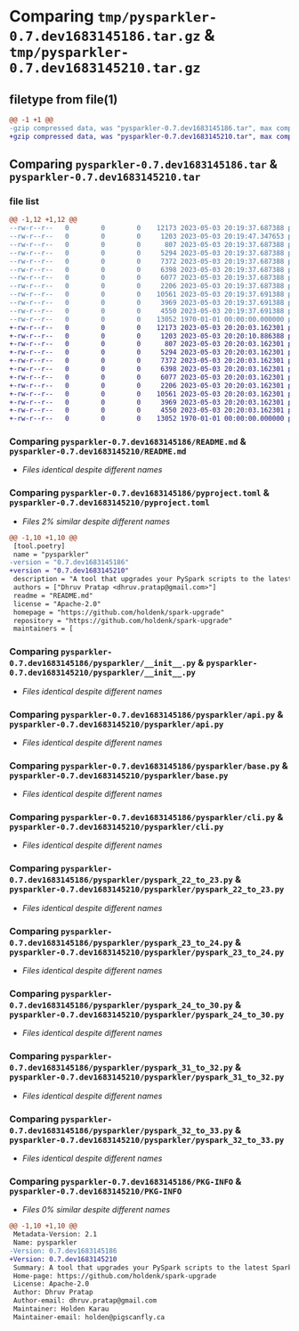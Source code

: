 # Comparing `tmp/pysparkler-0.7.dev1683145186.tar.gz` & `tmp/pysparkler-0.7.dev1683145210.tar.gz`

## filetype from file(1)

```diff
@@ -1 +1 @@
-gzip compressed data, was "pysparkler-0.7.dev1683145186.tar", max compression
+gzip compressed data, was "pysparkler-0.7.dev1683145210.tar", max compression
```

## Comparing `pysparkler-0.7.dev1683145186.tar` & `pysparkler-0.7.dev1683145210.tar`

### file list

```diff
@@ -1,12 +1,12 @@
--rw-r--r--   0        0        0    12173 2023-05-03 20:19:37.687388 pysparkler-0.7.dev1683145186/README.md
--rw-r--r--   0        0        0     1203 2023-05-03 20:19:47.347653 pysparkler-0.7.dev1683145186/pyproject.toml
--rw-r--r--   0        0        0      807 2023-05-03 20:19:37.687388 pysparkler-0.7.dev1683145186/pysparkler/__init__.py
--rw-r--r--   0        0        0     5294 2023-05-03 20:19:37.687388 pysparkler-0.7.dev1683145186/pysparkler/api.py
--rw-r--r--   0        0        0     7372 2023-05-03 20:19:37.687388 pysparkler-0.7.dev1683145186/pysparkler/base.py
--rw-r--r--   0        0        0     6398 2023-05-03 20:19:37.687388 pysparkler-0.7.dev1683145186/pysparkler/cli.py
--rw-r--r--   0        0        0     6077 2023-05-03 20:19:37.687388 pysparkler-0.7.dev1683145186/pysparkler/pyspark_22_to_23.py
--rw-r--r--   0        0        0     2206 2023-05-03 20:19:37.687388 pysparkler-0.7.dev1683145186/pysparkler/pyspark_23_to_24.py
--rw-r--r--   0        0        0    10561 2023-05-03 20:19:37.691388 pysparkler-0.7.dev1683145186/pysparkler/pyspark_24_to_30.py
--rw-r--r--   0        0        0     3969 2023-05-03 20:19:37.691388 pysparkler-0.7.dev1683145186/pysparkler/pyspark_31_to_32.py
--rw-r--r--   0        0        0     4550 2023-05-03 20:19:37.691388 pysparkler-0.7.dev1683145186/pysparkler/pyspark_32_to_33.py
--rw-r--r--   0        0        0    13052 1970-01-01 00:00:00.000000 pysparkler-0.7.dev1683145186/PKG-INFO
+-rw-r--r--   0        0        0    12173 2023-05-03 20:20:03.162301 pysparkler-0.7.dev1683145210/README.md
+-rw-r--r--   0        0        0     1203 2023-05-03 20:20:10.886388 pysparkler-0.7.dev1683145210/pyproject.toml
+-rw-r--r--   0        0        0      807 2023-05-03 20:20:03.162301 pysparkler-0.7.dev1683145210/pysparkler/__init__.py
+-rw-r--r--   0        0        0     5294 2023-05-03 20:20:03.162301 pysparkler-0.7.dev1683145210/pysparkler/api.py
+-rw-r--r--   0        0        0     7372 2023-05-03 20:20:03.162301 pysparkler-0.7.dev1683145210/pysparkler/base.py
+-rw-r--r--   0        0        0     6398 2023-05-03 20:20:03.162301 pysparkler-0.7.dev1683145210/pysparkler/cli.py
+-rw-r--r--   0        0        0     6077 2023-05-03 20:20:03.162301 pysparkler-0.7.dev1683145210/pysparkler/pyspark_22_to_23.py
+-rw-r--r--   0        0        0     2206 2023-05-03 20:20:03.162301 pysparkler-0.7.dev1683145210/pysparkler/pyspark_23_to_24.py
+-rw-r--r--   0        0        0    10561 2023-05-03 20:20:03.162301 pysparkler-0.7.dev1683145210/pysparkler/pyspark_24_to_30.py
+-rw-r--r--   0        0        0     3969 2023-05-03 20:20:03.162301 pysparkler-0.7.dev1683145210/pysparkler/pyspark_31_to_32.py
+-rw-r--r--   0        0        0     4550 2023-05-03 20:20:03.162301 pysparkler-0.7.dev1683145210/pysparkler/pyspark_32_to_33.py
+-rw-r--r--   0        0        0    13052 1970-01-01 00:00:00.000000 pysparkler-0.7.dev1683145210/PKG-INFO
```

### Comparing `pysparkler-0.7.dev1683145186/README.md` & `pysparkler-0.7.dev1683145210/README.md`

 * *Files identical despite different names*

### Comparing `pysparkler-0.7.dev1683145186/pyproject.toml` & `pysparkler-0.7.dev1683145210/pyproject.toml`

 * *Files 2% similar despite different names*

```diff
@@ -1,10 +1,10 @@
 [tool.poetry]
 name = "pysparkler"
-version = "0.7.dev1683145186"
+version = "0.7.dev1683145210"
 description = "A tool that upgrades your PySpark scripts to the latest Spark version as per Spark migration Guideline"
 authors = ["Dhruv Pratap <dhruv.pratap@gmail.com>"]
 readme = "README.md"
 license = "Apache-2.0"
 homepage = "https://github.com/holdenk/spark-upgrade"
 repository = "https://github.com/holdenk/spark-upgrade"
 maintainers = [
```

### Comparing `pysparkler-0.7.dev1683145186/pysparkler/__init__.py` & `pysparkler-0.7.dev1683145210/pysparkler/__init__.py`

 * *Files identical despite different names*

### Comparing `pysparkler-0.7.dev1683145186/pysparkler/api.py` & `pysparkler-0.7.dev1683145210/pysparkler/api.py`

 * *Files identical despite different names*

### Comparing `pysparkler-0.7.dev1683145186/pysparkler/base.py` & `pysparkler-0.7.dev1683145210/pysparkler/base.py`

 * *Files identical despite different names*

### Comparing `pysparkler-0.7.dev1683145186/pysparkler/cli.py` & `pysparkler-0.7.dev1683145210/pysparkler/cli.py`

 * *Files identical despite different names*

### Comparing `pysparkler-0.7.dev1683145186/pysparkler/pyspark_22_to_23.py` & `pysparkler-0.7.dev1683145210/pysparkler/pyspark_22_to_23.py`

 * *Files identical despite different names*

### Comparing `pysparkler-0.7.dev1683145186/pysparkler/pyspark_23_to_24.py` & `pysparkler-0.7.dev1683145210/pysparkler/pyspark_23_to_24.py`

 * *Files identical despite different names*

### Comparing `pysparkler-0.7.dev1683145186/pysparkler/pyspark_24_to_30.py` & `pysparkler-0.7.dev1683145210/pysparkler/pyspark_24_to_30.py`

 * *Files identical despite different names*

### Comparing `pysparkler-0.7.dev1683145186/pysparkler/pyspark_31_to_32.py` & `pysparkler-0.7.dev1683145210/pysparkler/pyspark_31_to_32.py`

 * *Files identical despite different names*

### Comparing `pysparkler-0.7.dev1683145186/pysparkler/pyspark_32_to_33.py` & `pysparkler-0.7.dev1683145210/pysparkler/pyspark_32_to_33.py`

 * *Files identical despite different names*

### Comparing `pysparkler-0.7.dev1683145186/PKG-INFO` & `pysparkler-0.7.dev1683145210/PKG-INFO`

 * *Files 0% similar despite different names*

```diff
@@ -1,10 +1,10 @@
 Metadata-Version: 2.1
 Name: pysparkler
-Version: 0.7.dev1683145186
+Version: 0.7.dev1683145210
 Summary: A tool that upgrades your PySpark scripts to the latest Spark version as per Spark migration Guideline
 Home-page: https://github.com/holdenk/spark-upgrade
 License: Apache-2.0
 Author: Dhruv Pratap
 Author-email: dhruv.pratap@gmail.com
 Maintainer: Holden Karau
 Maintainer-email: holden@pigscanfly.ca
```

